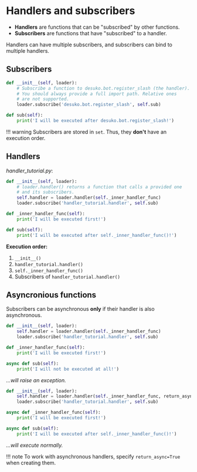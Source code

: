 # Handlers and subscribers

* **Handlers** are functions that can be "subscribed" by other functions.
* **Subscribers** are functions that have "subscribed" to a handler.

Handlers can have multiple subscribers, and subscribers can bind to multiple handlers.

## Subscribers
```python
def __init__(self, loader):
    # Subscribe a function to desuko.bot.register_slash (the handler).
    # You should always provide a full import path. Relative ones
    # are not supported.
    loader.subscribe('desuko.bot.register_slash', self.sub)

def sub(self):
    print('I will be executed after desuko.bot.register_slash!')
```

!!! warning
    Subscribers are stored in `set`. Thus, they **don't** have an execution order.

## Handlers
*handler_tutorial.py*:
```python
def __init__(self, loader):
    # loader.handler() returns a function that calls a provided one
    # and its subscribers.
    self.handler = loader.handler(self._inner_handler_func)
    loader.subscribe('handler_tutorial.handler', self.sub)

def _inner_handler_func(self):
    print('I will be executed first!')

def sub(self):
    print('I will be executed after self._inner_handler_func()!')
```

**Execution order:**

1. `__init__()`
2. `handler_tutorial.handler()`
3. `self._inner_handler_func()`
4. Subscribers of `handler_tutorial.handler()`

## Asyncronious functions

Subscribers can be asynchronous **only** if their handler is also asynchronous.

```python
def __init__(self, loader):
    self.handler = loader.handler(self._inner_handler_func)
    loader.subscribe('handler_tutorial.handler', self.sub)

def _inner_handler_func(self):
    print('I will be executed first!')

async def sub(self):
    print('I will not be executed at all!')
```
*...will raise an exception.*

```python
def __init__(self, loader):
    self.handler = loader.handler(self._inner_handler_func, return_async=True)
    loader.subscribe('handler_tutorial.handler', self.sub)

async def _inner_handler_func(self):
    print('I will be executed first!')

async def sub(self):
    print('I will be executed after self._inner_handler_func()!')
```
*...will execute normally.*

!!! note
    To work with asynchronous handlers, specify `return_async=True` when creating them.
